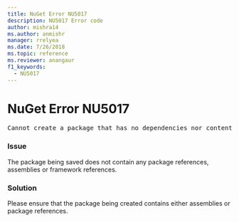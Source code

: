 ```yaml
---
title: NuGet Error NU5017
description: NU5017 Error code
author: mishra14
ms.author: anmishr
manager: rrelyea
ms.date: 7/26/2018
ms.topic: reference
ms.reviewer: anangaur
f1_keywords:
  - NU5017
---
```


# NuGet Error NU5017
<pre>Cannot create a package that has no dependencies nor content.</pre>

### Issue

The package being saved does not contain any package references, assemblies or framework references.


### Solution

Please ensure that the package being created contains either assemblies or package references.

